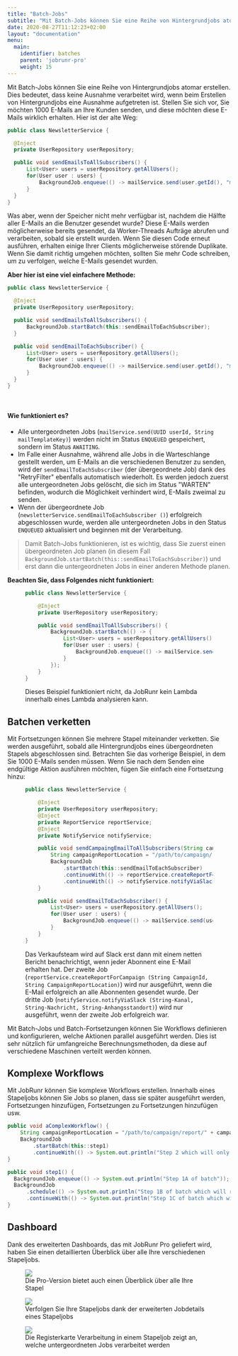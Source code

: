 ```yaml
---
title: "Batch-Jobs"
subtitle: "Mit Batch-Jobs können Sie eine Reihe von Hintergrundjobs atomar erstellen."
date: 2020-08-27T11:12:23+02:00
layout: "documentation"
menu: 
  main: 
    identifier: batches
    parent: 'jobrunr-pro'
    weight: 15
---
```


Mit Batch-Jobs können Sie eine Reihe von Hintergrundjobs atomar erstellen. Dies bedeutet, dass keine Ausnahme verarbeitet wird, wenn beim Erstellen von Hintergrundjobs eine Ausnahme aufgetreten ist. Stellen Sie sich vor, Sie möchten 1000 E-Mails an Ihre Kunden senden, und diese möchten diese E-Mails wirklich erhalten. Hier ist der alte Weg:

```java
public class NewsletterService {

  @Inject
  private UserRepository userRepository;

  public void sendEmailsToAllSubscribers() {
      List<User> users = userRepository.getAllUsers();
      for(User user : users) {
          BackgroundJob.enqueue(() -> mailService.send(user.getId(), "mail-template-key"));
      }
  }
}
```

Was aber, wenn der Speicher nicht mehr verfügbar ist, nachdem die Hälfte aller E-Mails an die Benutzer gesendet wurde? Diese E-Mails werden möglicherweise bereits gesendet, da Worker-Threads Aufträge abrufen und verarbeiten, sobald sie erstellt wurden. Wenn Sie diesen Code erneut ausführen, erhalten einige Ihrer Clients möglicherweise störende Duplikate. Wenn Sie damit richtig umgehen möchten, sollten Sie mehr Code schreiben, um zu verfolgen, welche E-Mails gesendet wurden.

__Aber hier ist eine viel einfachere Methode:__

```java
public class NewsletterService {

  @Inject
  private UserRepository userRepository;

  public void sendEmailsToAllSubscribers() {
      BackgroundJob.startBatch(this::sendEmailToEachSubscriber);
  }

  public void sendEmailToEachSubscriber() {
      List<User> users = userRepository.getAllUsers();
      for(User user : users) {
          BackgroundJob.enqueue(() -> mailService.send(user.getId(), "mail-template-key"));
      }
  }
}
```
<br>

#### Wie funktioniert es?
- Alle untergeordneten Jobs (`mailService.send(UUID userId, String mailTemplateKey)`) werden nicht im Status `ENQUEUED` gespeichert, sondern im Status `AWAITING`.
- Im Falle einer Ausnahme, während alle Jobs in die Warteschlange gestellt werden, um E-Mails an die verschiedenen Benutzer zu senden, wird der `sendEmailToEachSubscriber` (der übergeordnete Job) dank des "RetryFilter" ebenfalls automatisch wiederholt. Es werden jedoch zuerst alle untergeordneten Jobs gelöscht, die sich im Status "WARTEN" befinden, wodurch die Möglichkeit verhindert wird, E-Mails zweimal zu senden.
- Wenn der übergeordnete Job (`newsletterService.sendEmailToEachSubscriber ()`) erfolgreich abgeschlossen wurde, werden alle untergeordneten Jobs in den Status `ENQUEUED` aktualisiert und beginnen mit der Verarbeitung.


> Damit Batch-Jobs funktionieren, ist es wichtig, dass Sie zuerst einen übergeordneten Job planen (in diesem Fall `BackgroundJob.startBatch(this::sendEmailToEachSubscriber)`) und erst dann die untergeordneten Jobs in einer anderen Methode planen.

__Beachten Sie, dass Folgendes nicht funktioniert:__
<figure>

```java
public class NewsletterService {

    @Inject
    private UserRepository userRepository;

    public void sendEmailToAllSubscribers() {
        BackgroundJob.startBatch(() -> {
            List<User> users = userRepository.getAllUsers();
            for(User user : users) {
                BackgroundJob.enqueue(() -> mailService.send(user.getId(), "mail-template-key"));
            }
        });
    }
}
```
<figcaption> Dieses Beispiel funktioniert nicht, da JobRunr kein Lambda innerhalb eines Lambda analysieren kann. </figcaption>
</figure>

## Batchen verketten
Mit Fortsetzungen können Sie mehrere Stapel miteinander verketten. Sie werden ausgeführt, sobald alle Hintergrundjobs eines übergeordneten Stapels abgeschlossen sind. Betrachten Sie das vorherige Beispiel, in dem Sie 1000 E-Mails senden müssen. Wenn Sie nach dem Senden eine endgültige Aktion ausführen möchten, fügen Sie einfach eine Fortsetzung hinzu:

<figure>

```java
public class NewsletterService {

    @Inject
    private UserRepository userRepository;
    @Inject
    private ReportService reportService;
    @Inject
    private NotifyService notifyService;

    public void sendCampaingEmailToAllSubscribers(String campaignId) {
        String campaignReportLocation = "/path/to/campaign/report/" + campaignId + ".csv";
        BackgroundJob
            .startBatch(this::sendEmailToEachSubscriber)
            .continueWith(() -> reportService.createReportForCampaign(campaignId, campaignReportLocation))
            .continueWith(() -> notifyService.notifyViaSlack("sales-team", "Successfully sent newsletter for campaign " + campaignId, campaignReportLocation));
    }

    public void sendEmailToEachSubscriber() {
        List<User> users = userRepository.getAllUsers();
        for(User user : users) {
            BackgroundJob.enqueue(() -> mailService.send(user.getId(), "mail-template-key"));
        }
    }
}
```
<figcaption>

Das Verkaufsteam wird auf Slack erst dann mit einem netten Bericht benachrichtigt, wenn jeder Abonnent eine E-Mail erhalten hat. Der zweite Job (`reportService.createReportForCampaign (String CampaignId, String CampaignReportLocation)`) wird nur ausgeführt, wenn die E-Mail erfolgreich an alle Abonnenten gesendet wurde. Der dritte Job (`notifyService.notifyViaSlack (String-Kanal, String-Nachricht, String-Anhangsstandort)`) wird nur ausgeführt, wenn der zweite Job erfolgreich war.
</figcaption>
</figure>

Mit Batch-Jobs und Batch-Fortsetzungen können Sie Workflows definieren und konfigurieren, welche Aktionen parallel ausgeführt werden. Dies ist sehr nützlich für umfangreiche Berechnungsmethoden, da diese auf verschiedene Maschinen verteilt werden können.

## Komplexe Workflows
Mit JobRunr können Sie komplexe Workflows erstellen. Innerhalb eines Stapeljobs können Sie Jobs so planen, dass sie später ausgeführt werden, Fortsetzungen hinzufügen, Fortsetzungen zu Fortsetzungen hinzufügen usw.

```java
public void aComplexWorkflow() {
    String campaignReportLocation = "/path/to/campaign/report/" + campaignId + ".csv";
    BackgroundJob
        .startBatch(this::step1)
        .continueWith(() -> System.out.println("Step 2 which will only run after Step 1 completely succeeded"));
}

public void step1() {
  BackgroundJob.enqueue(() -> System.out.println("Step 1A of batch"));
  BackgroundJob
      .schedule(() -> System.out.println("Step 1B of batch which will run tomorrow"), now().add(24, HOURS))
      .continueWith(() -> System.out.println("Step 1C of batch which will run just after Step 1B has succeeded"));
}

```

## Dashboard
Dank des erweiterten Dashboards, das mit JobRunr Pro geliefert wird, haben Sie einen detaillierten Überblick über alle Ihre verschiedenen Stapeljobs.
<figure>
<img src="/documentation/jobrunr-pro-batches.webp" class="kg-image">
<figcaption> Die Pro-Version bietet auch einen Überblick über alle Ihre Stapel </figcaption>
</figure>

<figure>
<img src="/documentation/jobrunr-pro-batch-details.webp" class="kg-image">
<figcaption> Verfolgen Sie Ihre Stapeljobs dank der erweiterten Jobdetails eines Stapeljobs </figcaption>
</figure>

<figure>
<img src="/documentation/jobrunr-pro-batch-details-processing.webp" class="kg-image">
<figcaption> Die Registerkarte Verarbeitung in einem Stapeljob zeigt an, welche untergeordneten Jobs verarbeitet werden </figcaption>
</figure>
